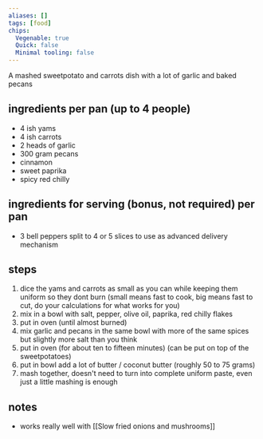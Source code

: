 ```yaml
---
aliases: []
tags: [food]
chips:
  Vegenable: true
  Quick: false
  Minimal tooling: false
---
```

A mashed sweetpotato and carrots dish with a lot of garlic and baked pecans 

## ingredients per pan (up to 4 people)
- ⁠4 ish yams
- ⁠4 ish carrots
- ⁠2 heads of garlic
- ⁠300 gram pecans
- ⁠cinnamon
- ⁠sweet paprika
- ⁠spicy red chilly

## ingredients for serving (bonus, not required) per pan
- 3 bell peppers split to 4 or 5 slices to use as advanced delivery mechanism

## steps
1. ⁠dice the yams and carrots as small as you can while keeping them uniform so they dont burn (small means fast to cook, big means fast to cut, do your calculations for what works for you)
2. ⁠mix in a bowl with salt, pepper, olive oil, paprika, red chilly flakes
3. ⁠put in oven (until almost burned)
4. ⁠mix garlic and pecans in the same bowl with more of the same spices but slightly more salt than you think
5. ⁠put in oven (for about ten to fifteen minutes) (can be put on top of the sweetpotatoes)
6. put in bowl add a lot of butter / coconut butter (roughly 50 to 75 grams)
6. ⁠mash together, doesn't need to turn into complete uniform paste, even just a little mashing is enough

## notes
- works really well with [[Slow fried onions and mushrooms]]